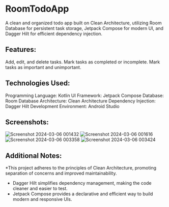 # RoomTodoApp

A clean and organized todo app built on Clean Architecture, utilizing Room Database for persistent task storage, Jetpack Compose for modern UI, and Dagger Hilt for efficient dependency injection.

## Features:

Add, edit, and delete tasks.
Mark tasks as completed or incomplete.
Mark tasks as important and unimportant.

## Technologies Used:

Programming Language: Kotlin
UI Framework: Jetpack Compose
Database: Room Database
Architecture: Clean Architecture
Dependency Injection: Dagger Hilt
Development Environment: Android Studio

## Screenshots:
![Screenshot 2024-03-06 001432](https://github.com/KartikG69/RoomTodoApp/assets/95529213/fdbc195d-7948-418e-8cc3-f5c0643d70cc)
![Screenshot 2024-03-06 001616](https://github.com/KartikG69/RoomTodoApp/assets/95529213/bcbf777e-03f9-4362-bc11-90dd59907f0b)
![Screenshot 2024-03-06 003358](https://github.com/KartikG69/RoomTodoApp/assets/95529213/8f5d8d05-1c02-4e6b-9661-29ccfd904c01)
![Screenshot 2024-03-06 003424](https://github.com/KartikG69/RoomTodoApp/assets/95529213/0a5b5c76-d6b5-4d4b-aa65-4da41c845404)


## Additional Notes:
*This project adheres to the principles of Clean Architecture, promoting separation of concerns and improved maintainability.
* Dagger Hilt simplifies dependency management, making the code cleaner and easier to test.
* Jetpack Compose provides a declarative and efficient way to build modern and responsive UIs.
